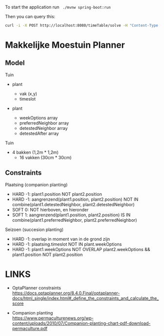 To start the application run ` ./mvnw spring-boot:run`

Then you can query this:

```bash
curl -i -X POST http://localhost:8080/timeTable/solve -H "Content-Type:application/json" -d '{"timeslotList":[{"dayOfWeek":"MONDAY","startTime":"08:30:00","endTime":"09:30:00"},{"dayOfWeek":"MONDAY","startTime":"09:30:00","endTime":"10:30:00"}],"roomList":[{"name":"Room A"},{"name":"Room B"}],"lessonList":[{"id":1,"subject":"Math","teacher":"A. Turing","studentGroup":"9th grade"},{"id":2,"subject":"Chemistry","teacher":"M. Curie","studentGroup":"9th grade"},{"id":3,"subject":"French","teacher":"M. Curie","studentGroup":"10th grade"},{"id":4,"subject":"History","teacher":"I. Jones","studentGroup":"10th grade"}]}'
```

# Makkelijke Moestuin Planner

## Model

Tuin
- plant
  - vak (x,y)
  - timeslot

- plant
  - weekOptions array<timeslot>
  - preferredNeighbor array<plant>
  - detestedNeighbor array<plant>
  - detestedAfter array<plant>

Tuin 
- 4 bakken (1,2m * 1,2m)
  - 16 vakken (30cm * 30cm)

## Constraints

Plaatsing (companion planting)
- HARD -1: plant1.position NOT plant2.position
- HARD -1: aangrenzend(plant1.position, plant2.position) 
    NOT IN combine(plant1.detestedNeighbor, plant2.detestedNeighbor)
- SOFT 0: NOT hierboven, en hieronder
- SOFT 1: aangrenzend(plant1.position, plant2.position) 
    IS IN combine(plant1.preferredNeighbor, plant2.preferredNeighbor)

Seizoen (succesion planting)
- HARD -1: overlap in moment van in de grond zijn
- HARD -1: plaatsing.timeslot NOT IN plant.weekOptions
- HARD -1: plant1.weekOptions NOT OVERLAP plant2.weekOptions && plant1.position NOT plant2.position

# LINKS
- OptaPlanner constraints  
  https://docs.optaplanner.org/8.4.0.Final/optaplanner-docs/html_single/index.html#_define_the_constraints_and_calculate_the_score

- Companion planting  
  https://www.permaculturenews.org/wp-content/uploads/2010/07/Companion-planting-chart-pdf-download-permaculture.pdf


